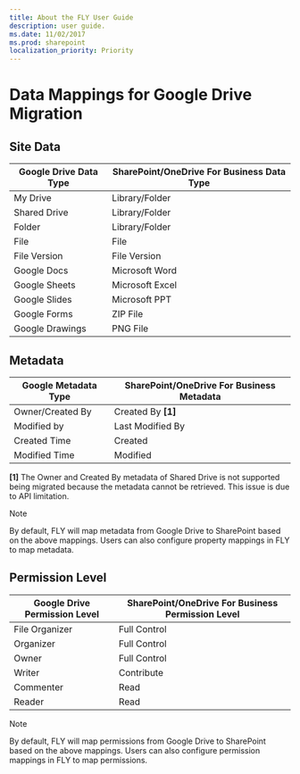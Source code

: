 ```yaml
---
title: About the FLY User Guide
description: user guide.
ms.date: 11/02/2017
ms.prod: sharepoint
localization_priority: Priority
---
```


# Data Mappings for Google Drive Migration

 
## Site Data


|**Google Drive Data Type**  |**SharePoint/OneDrive For Business Data Type**   |
|---------|---------|
|My Drive |Library/Folder         |
|Shared Drive | Library/Folder        |
|Folder |  Library/Folder       |
|File         |     File    |
|File Version     |   File Version      |
|Google Docs     |    Microsoft Word     |
|Google Sheets     |    Microsoft Excel     |
|Google Slides     |     Microsoft PPT    |
|Google Forms     |    ZIP File     |
|Google Drawings     |   PNG File      |

 
## Metadata

|**Google Metadata Type**  |**SharePoint/OneDrive For Business Metadata**   |
|---------|---------|
|Owner/Created By|Created By **[1]**|
|Modified by|Last Modified By|
|Created Time|Created|
|Modified Time|Modified|
 
**[1]** The Owner and Created By metadata of Shared Drive is not supported being migrated because the metadata cannot be retrieved. This issue is due to API limitation.   

 > [!NOTE]
 > By default, FLY will map metadata from Google Drive to SharePoint based on the above mappings. Users can also configure property mappings in FLY to map metadata.  

## Permission Level

|Google Drive Permission Level|SharePoint/OneDrive For Business Permission Level|
|---------|---------|
|File Organizer|Full Control|
|Organizer|Full Control|
|Owner|Full Control|
|Writer|Contribute|
|Commenter|Read|
|Reader|Read|

 

 > [!NOTE]
> By default, FLY will map permissions from Google Drive to SharePoint based on the above mappings. Users can also configure permission mappings in FLY to map permissions.
 